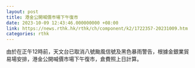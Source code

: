 ```yaml
---
layout: post
title: 港金公開喊價巿場下午復市
date: 2023-10-09 12:43:46.000000000 +08:00
link: https://news.rthk.hk/rthk/ch/component/k2/1722357-20231009.htm
categories: rthk
---
```


由於在正午12時前，天文台已取消八號颱風信號及黑色暴雨警告，根據金銀業貿易場安排，港金公開喊價巿場下午復市，倉費照上日計算。
